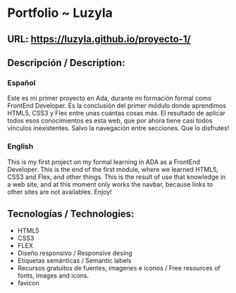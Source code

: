 # Portfolio ~ Luzyla

## URL: https://luzyla.github.io/proyecto-1/

## Descripción / Description:
### Español
Este es mi primer proyecto en Ada, durante mi formación formal como FrontEnd Developer. Es la conclusión del primer módulo donde aprendimos HTML5, CSS3 y Flex entre unas cuántas cosas más. El resultado de aplicar todos esos conocimientos es esta web, que por ahora tiene casi todos vínculos inexistentes. Salvo la navegación entre secciones. Que lo disfrutes!

### English
This is my first project on my formal learning in ADA as a FrontEnd Developer. This is the end of the first module, where we learned HTML5, CSS3 and Flex, and other things. This is the result of use that knowledge in a web site, and at this moment only works the navbar, because links to other sites are not availables. Enjoy!

## Tecnologías / Technologies:
- HTML5
- CSS3
- FLEX
- Diseño responsivo / Responsive desing
- Etiquetas semánticas / Semantic labels
- Recursos gratuitos de fuentes, imagenes e íconos / Free resources of fonts, images and icons.
- favicon
